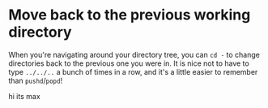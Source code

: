 # Move back to the previous working directory

When you're navigating around your directory tree, you can `cd -` to change directories back to the previous one you were in. It is nice not to have to type `../../..` a bunch of times in a row, and it's a little easier to remember than `pushd`/`popd`!

hi its max
